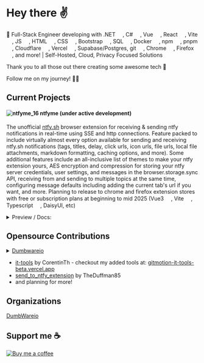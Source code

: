 <!--
**gitmotion/gitmotion** is a ✨ _special_ ✨ repository because its `README.md` (this file) appears on your GitHub profile.

Here are some ideas to get you started:

- 🔭 I’m currently working on ...
- 🌱 I’m currently learning ...
- 👯 I’m looking to collaborate on ...
- 🤔 I’m looking for help with ...
- 💬 Ask me about ...
- 📫 How to reach me: ...
- 😄 Pronouns: ...
- ⚡ Fun fact: ...
-->
# Hey there ✌️
🚀 Full-Stack Engineer developing with .NET <img src="https://cdn.jsdelivr.net/gh/devicons/devicon@latest/icons/dot-net/dot-net-original.svg" width="15" height="15"/>,
C# <img src="https://cdn.jsdelivr.net/gh/devicons/devicon@latest/icons/csharp/csharp-original.svg" width="15" height="15"/>,
Vue <img src="https://cdn.jsdelivr.net/gh/devicons/devicon@latest/icons/vuejs/vuejs-original.svg" width="15" height="15" />,
React <img src="https://cdn.jsdelivr.net/gh/devicons/devicon@latest/icons/react/react-original.svg" width="15" height="15" />,
Vite <img src="https://cdn.jsdelivr.net/gh/devicons/devicon@latest/icons/vitejs/vitejs-original.svg" width="15" height="15" />,
JS <img src="https://cdn.jsdelivr.net/gh/devicons/devicon@latest/icons/javascript/javascript-original.svg" width="15" height="15" />,
HTML <img src="https://cdn.jsdelivr.net/gh/devicons/devicon@latest/icons/html5/html5-original.svg" width="15" height="15" />,
CSS <img src="https://cdn.jsdelivr.net/gh/devicons/devicon@latest/icons/css3/css3-original.svg" width="15" height="15" />,
Bootstrap <img src="https://cdn.jsdelivr.net/gh/devicons/devicon@latest/icons/bootstrap/bootstrap-original.svg" width="15" height="15" />,
SQL <img src="https://cdn.jsdelivr.net/gh/devicons/devicon@latest/icons/azuresqldatabase/azuresqldatabase-original.svg" width="15" height="15" />,
Docker <img src="https://cdn.jsdelivr.net/gh/devicons/devicon@latest/icons/docker/docker-original.svg" width="15" height="15" />,
npm <img src="https://cdn.jsdelivr.net/gh/devicons/devicon@latest/icons/npm/npm-original-wordmark.svg" width="15" height="15" />,
pnpm <img src="https://cdn.jsdelivr.net/gh/devicons/devicon@latest/icons/pnpm/pnpm-original.svg" width="15" height="15" />,
Cloudflare <img src="https://cdn.jsdelivr.net/gh/devicons/devicon@latest/icons/cloudflare/cloudflare-original.svg" width="15" height="15" />,
Vercel <img src="https://cdn.jsdelivr.net/gh/devicons/devicon@latest/icons/vercel/vercel-line.svg" width="15" height="15" />,
Supabase/Postgres,
git <img src="https://cdn.jsdelivr.net/gh/devicons/devicon@latest/icons/git/git-original.svg" width="15" height="15" />,
Chrome <img src="https://cdn.jsdelivr.net/gh/devicons/devicon@latest/icons/chrome/chrome-original.svg" width="15" height="15" />,
Firefox <img src="https://cdn.jsdelivr.net/gh/devicons/devicon@latest/icons/firefox/firefox-original.svg" width="15" height="15" />,
and more! | Self-Hosted, Cloud, Privacy Focused Solutions

Thank you to all those out there creating some awesome tech 💯

Follow me on my journey! 🙏🏻

## Current Projects

#### ![ntfyme_16](https://github.com/user-attachments/assets/2e7d3239-2d0a-4919-a5c5-8b2790886fd5) ntfyme (under active development)

The unofficial [ntfy.sh](https://github.com/binwiederhier/ntfy) browser extension for receiving & sending ntfy notifications in real-time using SSE and http connections. Feature packed to include virtually almost every option available for sending and receiving ntfy.sh notifications (tags, titles, delay, click urls, icon urls, file urls, local file attachments, markdown formatting, caching options, and more). Some additional features include an all-inclusive list of themes to make your ntfy extension yours, AES encryption and compression for storing your ntfy server credentials, user settings, and messages in the browser.storage.sync API, receiving from and sending to multiple topics at the same time, configuring message defaults including adding the current tab's url if you want, and more. Planning to release to chrome and firefox extension stores with free or subscription plans at beginning to mid 2025
(Vue3 <img src="https://cdn.jsdelivr.net/gh/devicons/devicon@latest/icons/vuejs/vuejs-original.svg" width="15" height="15" />, 
Vite <img src="https://cdn.jsdelivr.net/gh/devicons/devicon@latest/icons/vitejs/vitejs-original.svg" width="15" height="15" />,
Typescript <img src="https://cdn.jsdelivr.net/gh/devicons/devicon@latest/icons/typescript/typescript-original.svg" width="15" height="15" />, 
DaisyUI, etc)

<details>
  <summary>Preview / Docs:</summary>
  
  ## [ntfyme docs](https://ntfyme-pro.vercel.app/docs)
  - basic documentation/ for now - full docs coming soon
  
  <div id="ntfymeHeader" align="center">
    <img src="https://github.com/user-attachments/assets/e87e7b57-83bd-4d9a-bc2e-9a9b3395e22d" />

  </div>
</details>

## Opensource Contributions
<details>
  <summary><a href="https://github.com/DumbWareio" target="_blank">Dumbwareio</a></summary>
  
  * [dumbdrop](https://github.com/DumbWareio/DumbDrop)
  * [dumbpad](https://github.com/DumbWareio/DumbPad)
  * [dumbdo](https://github.com/DumbWareio/DumbDo)
  * [dumbbudget](https://github.com/DumbWareio/DumbBudget)
  * [dumbwhois](https://github.com/DumbWareio/DumbWhoIs)
  <!-- * [dumbkan](https://github.com/DumbWareio/DumbKan) -->
  <!-- * [dumbterm] -->
</details>

- [it-tools](https://github.com/gitmotion/it-tools) by CorentinTh - checkout my added tools at: [gitmotion-it-tools-beta.vercel.app](https://gitmotion-it-tools-beta.vercel.app/)
- [send_to_ntfy_extension](https://github.com/gitmotion/send_to_ntfy_extension) by TheDuffman85
- and planning for more!

## Organizations
[DumbWareio](https://github.com/DumbWareio)

## Support me ☕
<a href="https://www.buymeacoffee.com/gitmotion" target="_blank" rel="noopener noreferrer">
  <img src="https://www.buymeacoffee.com/assets/img/custom_images/yellow_img.png" alt="Buy me a coffee" />
</a>
